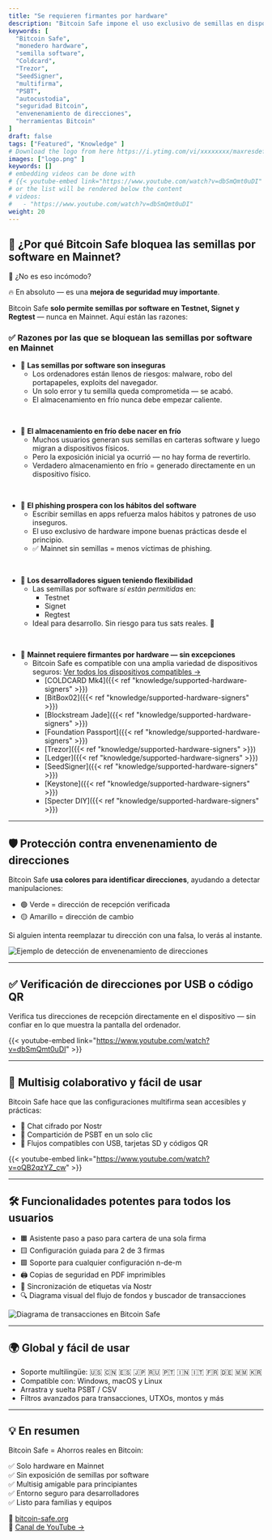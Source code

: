 ```yaml
---
title: "Se requieren firmantes por hardware"
description: "Bitcoin Safe impone el uso exclusivo de semillas en dispositivos físicos (hardware) en Mainnet para maximizar la seguridad y evitar los riesgos del almacenamiento de claves en software. Aquí te explicamos por qué es importante."
keywords: [
  "Bitcoin Safe",
  "monedero hardware",
  "semilla software",
  "Coldcard",
  "Trezor",
  "SeedSigner",
  "multifirma",
  "PSBT",
  "autocustodia",
  "seguridad Bitcoin",
  "envenenamiento de direcciones",
  "herramientas Bitcoin"
]
draft: false
tags: ["Featured", "Knowledge" ]
# Download the logo from here https://i.ytimg.com/vi/xxxxxxxx/maxresdefault.jpg
images: ["logo.png" ]
keywords: []
# embedding videos can be done with 
# {{< youtube-embed link="https://www.youtube.com/watch?v=dbSmQmt0uDI" >}}
# or the list will be rendered below the content
# videos:
#   - "https://www.youtube.com/watch?v=dbSmQmt0uDI"
weight: 20
---
```






## 🚫 ¿Por qué Bitcoin Safe bloquea las semillas por software en Mainnet?

🤔 ¿No es eso incómodo?

🔥 En absoluto — es una **mejora de seguridad muy importante**.

Bitcoin Safe **solo permite semillas por software en Testnet, Signet y Regtest** — nunca en Mainnet. Aquí están las razones:

### ✅ Razones por las que se bloquean las semillas por software en Mainnet

- 🧠 **Las semillas por software son inseguras**
  - Los ordenadores están llenos de riesgos: malware, robo del portapapeles, exploits del navegador.
  - Un solo error y tu semilla queda comprometida — se acabó.
  - El almacenamiento en frío nunca debe empezar caliente.

</br>

- 🧊 **El almacenamiento en frío debe nacer en frío**
  - Muchos usuarios generan sus semillas en carteras software y luego migran a dispositivos físicos.
  - Pero la exposición inicial ya ocurrió — no hay forma de revertirlo.
  - Verdadero almacenamiento en frío = generado directamente en un dispositivo físico.

</br>

- 🎣 **El phishing prospera con los hábitos del software**
  - Escribir semillas en apps refuerza malos hábitos y patrones de uso inseguros.
  - El uso exclusivo de hardware impone buenas prácticas desde el principio.
  - ✅ Mainnet sin semillas = menos víctimas de phishing.

</br>

- 🧪 **Los desarrolladores siguen teniendo flexibilidad**
  - Las semillas por software *sí están permitidas* en:
    - Testnet  
    - Signet  
    - Regtest  
  - Ideal para desarrollo. Sin riesgo para tus sats reales. 🧡

</br>

- 🔐 **Mainnet requiere firmantes por hardware — sin excepciones**
  - Bitcoin Safe es compatible con una amplia variedad de dispositivos seguros: [Ver todos los dispositivos compatibles →](https://bitcoin-safe.org/en/knowledge/supported-hardware-signers/)
    - [COLDCARD Mk4]({{< ref "knowledge/supported-hardware-signers" >}})
    - [BitBox02]({{< ref "knowledge/supported-hardware-signers" >}})
    - [Blockstream Jade]({{< ref "knowledge/supported-hardware-signers" >}})
    - [Foundation Passport]({{< ref "knowledge/supported-hardware-signers" >}})
    - [Trezor]({{< ref "knowledge/supported-hardware-signers" >}})
    - [Ledger]({{< ref "knowledge/supported-hardware-signers" >}})
    - [SeedSigner]({{< ref "knowledge/supported-hardware-signers" >}})
    - [Keystone]({{< ref "knowledge/supported-hardware-signers" >}})
    - [Specter DIY]({{< ref "knowledge/supported-hardware-signers" >}})

---

## 🛡️ Protección contra envenenamiento de direcciones

Bitcoin Safe **usa colores para identificar direcciones**, ayudando a detectar manipulaciones:

- 🟢 Verde = dirección de recepción verificada  
- 🟡 Amarillo = dirección de cambio  

Si alguien intenta reemplazar tu dirección con una falsa, lo verás al instante.

![Ejemplo de detección de envenenamiento de direcciones](https://i.postimg.cc/Pr4QwkgZ/431986530-187e3dbc-05f5-4386-8f80-f15eb2170fb1.png)

---

## ✅ Verificación de direcciones por USB o código QR

Verifica tus direcciones de recepción directamente en el dispositivo — sin confiar en lo que muestra la pantalla del ordenador.

{{< youtube-embed link="https://www.youtube.com/watch?v=dbSmQmt0uDI" >}}

---

## 🤝 Multisig colaborativo y fácil de usar

Bitcoin Safe hace que las configuraciones multifirma sean accesibles y prácticas:

- 🔐 Chat cifrado por Nostr  
- 🔁 Compartición de PSBT en un solo clic  
- 💾 Flujos compatibles con USB, tarjetas SD y códigos QR

{{< youtube-embed link="https://www.youtube.com/watch?v=oQB2qzYZ_cw" >}}

---

## 🛠️ Funcionalidades potentes para todos los usuarios

- 🟧 Asistente paso a paso para cartera de una sola firma  
- 🟨 Configuración guiada para 2 de 3 firmas  
- 🟩 Soporte para cualquier configuración n-de-m  
- 🖨️ Copias de seguridad en PDF imprimibles  
- 🔁 Sincronización de etiquetas vía Nostr  
- 🔍 Diagrama visual del flujo de fondos y buscador de transacciones

![Diagrama de transacciones en Bitcoin Safe](/images/bitcoin-safe-diagram-overview.png)

---

## 🌍 Global y fácil de usar

- Soporte multilingüe: 🇺🇸 🇨🇳 🇪🇸 🇯🇵 🇷🇺 🇵🇹 🇮🇳 🇮🇹 🇫🇷 🇩🇪 🇲🇲 🇰🇷  
- Compatible con: Windows, macOS y Linux  
- Arrastra y suelta PSBT / CSV  
- Filtros avanzados para transacciones, UTXOs, montos y más

---

## 💡 En resumen

Bitcoin Safe = Ahorros reales en Bitcoin:

✅ Solo hardware en Mainnet  
✅ Sin exposición de semillas por software  
✅ Multisig amigable para principiantes  
✅ Entorno seguro para desarrolladores  
✅ Listo para familias y equipos  

🔗 [bitcoin-safe.org](https://bitcoin-safe.org)  
🎥 [Canal de YouTube →](https://youtube.com/@BitcoinSafeOrg)